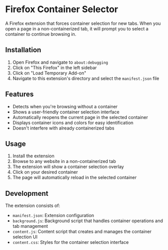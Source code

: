# Firefox Container Selector

A Firefox extension that forces container selection for new tabs. When you open a page in a non-containerized tab, it will prompt you to select a container to continue browsing in.

## Installation

1. Open Firefox and navigate to `about:debugging`
2. Click on "This Firefox" in the left sidebar
3. Click on "Load Temporary Add-on"
4. Navigate to this extension's directory and select the `manifest.json` file

## Features

- Detects when you're browsing without a container
- Shows a user-friendly container selection interface
- Automatically reopens the current page in the selected container
- Displays container icons and colors for easy identification
- Doesn't interfere with already containerized tabs

## Usage

1. Install the extension
2. Browse to any website in a non-containerized tab
3. The extension will show a container selection overlay
4. Click on your desired container
5. The page will automatically reload in the selected container

## Development

The extension consists of:
- `manifest.json`: Extension configuration
- `background.js`: Background script that handles container operations and tab management
- `content.js`: Content script that creates and manages the container selection UI
- `content.css`: Styles for the container selection interface 